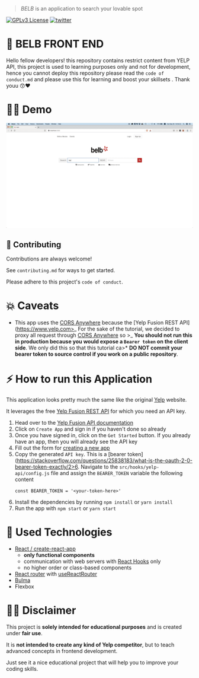 <!-- <img src='../logo-belb.png'> -->

> _BELB_ is an application to search your lovable spot

[![GPLv3 License](https://img.shields.io/badge/License-GPL%20v3-yellow.svg)](https://opensource.org/licenses/)
[![twitter](https://img.shields.io/badge/Follow--lightgrey?logo=twitter&style=social)](https://twitter.com/zourdythedev)

# 🙌 BELB FRONT END

Hello fellow developers! this repository contains restrict content from YELP API, this project is used to learning purposes only
and not for development, hence you cannot deploy this repository please read the `code of conduct.md` and please use this for learning and boost your skillsets
. Thank youu 😙❤

# 🐱‍👤 Demo

![Yelp Home](images/yelp.gif)

## 💃 Contributing

Contributions are always welcome!

See `contributing.md` for ways to get started.

Please adhere to this project's `code of conduct`.

# 💥 Caveats

- This app uses the [CORS Anywhere](https://github.com/Rob--W/cors-anywhere/#documentation) because the [Yelp Fusion REST API](https://www.yelp.com>_ For the sake of the tutorial, we decided to proxy all request through [CORS Anywhere](https://github.com/Rob--W/cors-anywhere/#documentation) so >_ **You should not run this in production because you would expose a `Bearer token` on the client side**. We only did this so that this tutorial ca>\* **DO NOT commit your bearer token to source control if you work on a public repository**.

# ⚡ How to run this Application

This application looks pretty much the same like the original [Yelp](https://www.yelp.com) website.

It leverages the free [Yelp Fusion REST API](https://www.yelp.com/developers/documentation/v3) for which you need an API key.

1. Head over to the [Yelp Fusion API documentation](https://www.yelp.com/developers/documentation/v3)
2. Click on `Create App` and sign in if you haven't done so already
3. Once you have signed in, click on the `Get Started` button. If you already have an app, then you will already see the API key
4. Fill out the form for [creating a new app](https://www.yelp.com/developers/v3/manage_app)
5. Copy the generated `API key`. This is a [bearer token](https://stackoverflow.com/questions/25838183/what-is-the-oauth-2-0-bearer-token-exactly/2>6. Navigate to the `src/hooks/yelp-api/config.js` file and assign the `BEARER_TOKEN` variable the following content
   ```
   const BEARER_TOKEN = '<your-token-here>'
   ```
6. Install the dependencies by running `npm install` or `yarn install`
7. Run the app with `npm start` or `yarn start`

# 🚀 Used Technologies

- [React / create-react-app](https://github.com/facebook/create-react-app)
  - **only functional components**
  - communication with web servers with [React Hooks](https://reactjs.org/docs/hooks-intro.html) only
  - no higher order or class-based components
- [React router](https://github.com/ReactTraining/react-router) with [useReactRouter](https://github.com/CharlesStover/use-react-router)
- [Bulma](https://bulma.io)
- Flexbox

# 🐱‍🏍 Disclaimer

This project is **solely intended for educational purposes** and is created under **fair use**.

It is **not intended to create any kind of Yelp competitor**, but to teach advanced concepts in frontend development.

Just see it a nice educational project that will help you to improve your coding skills.
